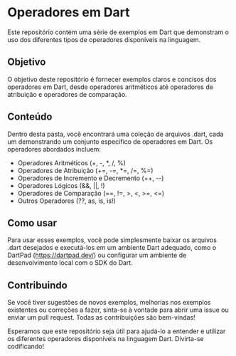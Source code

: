# Operadores em Dart

Este repositório contém uma série de exemplos em Dart que demonstram o uso dos diferentes tipos de operadores disponíveis na linguagem.

## Objetivo

O objetivo deste repositório é fornecer exemplos claros e concisos dos operadores em Dart, desde operadores aritméticos até operadores de atribuição e operadores de comparação.

## Conteúdo

Dentro desta pasta, você encontrará uma coleção de arquivos .dart, cada um demonstrando um conjunto específico de operadores em Dart. Os operadores abordados incluem:

- Operadores Aritméticos (+, -, *, /, %)
- Operadores de Atribuição (+=, -=, *=, /=, %=)
- Operadores de Incremento e Decremento (++, --)
- Operadores Lógicos (&&, ||, !)
- Operadores de Comparação (==, !=, >, <, >=, <=)
- Outros Operadores (??, as, is, is!)

## Como usar

Para usar esses exemplos, você pode simplesmente baixar os arquivos .dart desejados e executá-los em um ambiente Dart adequado, como o DartPad (https://dartpad.dev/) ou configurar um ambiente de desenvolvimento local com o SDK do Dart.

## Contribuindo

Se você tiver sugestões de novos exemplos, melhorias nos exemplos existentes ou correções a fazer, sinta-se à vontade para abrir uma issue ou enviar um pull request. Todas as contribuições são bem-vindas!

Esperamos que este repositório seja útil para ajudá-lo a entender e utilizar os diferentes operadores disponíveis na linguagem Dart. Divirta-se codificando!


